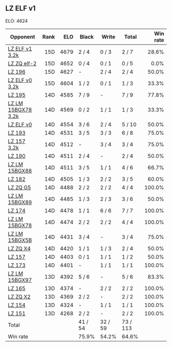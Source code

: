 ## LZ ELF v1 ##

ELO: 4624

Opponent | Rank | ELO | Black | Write | Total | Win rate
---------|-----:|----:|-------|-------|-------|-------:
[LZ ELF v1 3.2k](LZ%20ELF%20v1%203.2k.md) | 15D | 4679 | 2 / 4 | 0 / 3 | 2 / 7 | 28.6%
[LZ ZQ elf-2](LZ%20ZQ%20elf-2.md) | 15D | 4652 | 0 / 4 | 0 / 1 | 0 / 5 | 0.0%
[LZ 196](LZ%20196.md) | 15D | 4627 | - | 2 / 4 | 2 / 4 | 50.0%
[LZ ELF v0 3.2k](LZ%20ELF%20v0%203.2k.md) | 15D | 4604 | 1 / 2 | 0 / 1 | 1 / 3 | 33.3%
[LZ 195](LZ%20195.md) | 14D | 4585 | 7 / 9 | - | 7 / 9 | 77.8%
[LZ LM 15BGX78 3.2k](LZ%20LM%2015BGX78%203.2k.md) | 14D | 4569 | 0 / 2 | 1 / 1 | 1 / 3 | 33.3%
[LZ ELF v0](LZ%20ELF%20v0.md) | 14D | 4554 | 3 / 6 | 2 / 4 | 5 / 10 | 50.0%
[LZ 193](LZ%20193.md) | 14D | 4531 | 3 / 5 | 3 / 3 | 6 / 8 | 75.0%
[LZ 157 3.2k](LZ%20157%203.2k.md) | 14D | 4512 | - | 3 / 4 | 3 / 4 | 75.0%
[LZ 190](LZ%20190.md) | 14D | 4511 | 2 / 4 | - | 2 / 4 | 50.0%
[LZ LM 15BGX88](LZ%20LM%2015BGX88.md) | 14D | 4511 | 3 / 5 | 1 / 1 | 4 / 6 | 66.7%
[LZ 182](LZ%20182.md) | 14D | 4505 | 1 / 3 | 2 / 2 | 3 / 5 | 60.0%
[LZ ZQ G5](LZ%20ZQ%20G5.md) | 14D | 4488 | 2 / 2 | 2 / 2 | 4 / 4 | 100.0%
[LZ LM 15BGX89](LZ%20LM%2015BGX89.md) | 14D | 4485 | 1 / 3 | 2 / 3 | 3 / 6 | 50.0%
[LZ 174](LZ%20174.md) | 14D | 4478 | 1 / 1 | 6 / 6 | 7 / 7 | 100.0%
[LZ LM 15BGX78](LZ%20LM%2015BGX78.md) | 14D | 4474 | 2 / 2 | 2 / 2 | 4 / 4 | 100.0%
[LZ LM 15BGX5B](LZ%20LM%2015BGX5B.md) | 14D | 4431 | 3 / 4 | - | 3 / 4 | 75.0%
[LZ ZQ X4](LZ%20ZQ%20X4.md) | 14D | 4420 | 1 / 1 | 1 / 3 | 2 / 4 | 50.0%
[LZ 157](LZ%20157.md) | 14D | 4403 | 0 / 1 | 1 / 1 | 1 / 2 | 50.0%
[LZ 173](LZ%20173.md) | 14D | 4401 | - | 1 / 1 | 1 / 1 | 100.0%
[LZ LM 15BGX97](LZ%20LM%2015BGX97.md) | 13D | 4392 | 5 / 6 | - | 5 / 6 | 83.3%
[LZ 165](LZ%20165.md) | 13D | 4374 | - | 2 / 2 | 2 / 2 | 100.0%
[LZ ZQ X2](LZ%20ZQ%20X2.md) | 13D | 4369 | 2 / 2 | - | 2 / 2 | 100.0%
[LZ 154](LZ%20154.md) | 13D | 4324 | - | 1 / 1 | 1 / 1 | 100.0%
[LZ 151](LZ%20151.md) | 13D | 4268 | 2 / 2 | - | 2 / 2 | 100.0%
Total | | | 41 / 54 | 32 / 59 | 73 / 113 | 
Win rate| | | 75.9% | 54.2% | 64.6% | 
